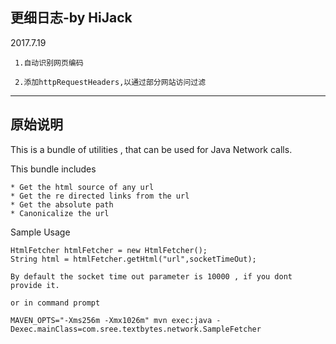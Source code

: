 ## 更细日志-by HiJack
2017.7.19 

 	 1.自动识别网页编码
  
 	 2.添加httpRequestHeaders,以通过部分网站访问过滤	 
	 
------------------------------------------------------------------
## 原始说明
This is a bundle of utilities , that can be used for Java Network calls.

This bundle includes 
	
	* Get the html source of any url
	* Get the re directed links from the url
	* Get the absolute path
	* Canonicalize the url
	
	
Sample Usage

	HtmlFetcher htmlFetcher = new HtmlFetcher();
	String html = htmlFetcher.getHtml("url",socketTimeOut);
	
	By default the socket time out parameter is 10000 , if you dont provide it.
	
	or in command prompt
	
	MAVEN_OPTS="-Xms256m -Xmx1026m" mvn exec:java -Dexec.mainClass=com.sree.textbytes.network.SampleFetcher

